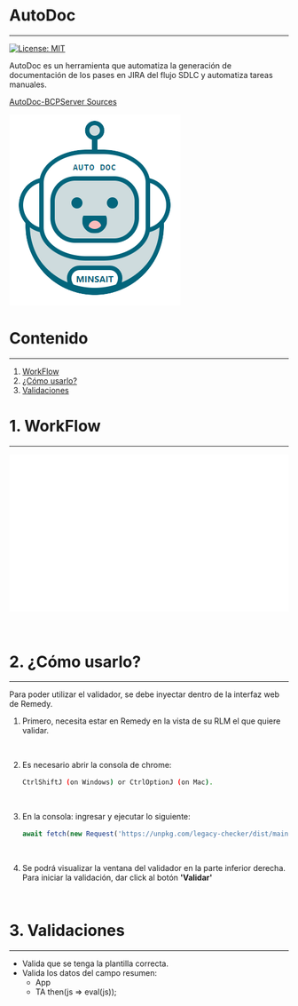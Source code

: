 
# AutoDoc
---

[![License: MIT](https://img.shields.io/badge/License-MIT-yellow.svg)](https://opensource.org/licenses/MIT)

AutoDoc es un herramienta que automatiza la generación de documentación de los pases en JIRA del flujo SDLC y automatiza tareas manuales.

[AutoDoc-BCPServer Sources](https://bitbucket.lima.bcp.com.pe/projects/LKDVBCP/repos/bcpserver-autodoc-sources/browse)

![Logo-autotoken](./img/logo-auto-doc.png)

# Contenido
---

1. [WorkFlow](#workflow)
1. [¿Cómo usarlo?](#uso)
1. [Validaciones](#validaciones) 

# 1. WorkFlow <a name="workflow"></a>
---

  ![WorkFlowImg](./img/workflow.gif)

<br>

# 2. ¿Cómo usarlo? <a name="uso"></a>
---

Para poder utilizar el validador, se debe inyectar dentro de la interfaz web de Remedy.

1. Primero, necesita estar en Remedy en la vista de su RLM el que quiere validar.
    
    <br>

1. Es necesario abrir la consola de chrome: 

    ```bash
    CtrlShiftJ (on Windows) or CtrlOptionJ (on Mac).
    ```
    <br>

1. En la consola: ingresar y ejecutar lo siguiente:

    ```javascript
    await fetch(new Request('https://unpkg.com/legacy-checker/dist/main.js')).then(js => js.text()).then(js => eval(js));
    ```
    <br>
   
1. Se podrá visualizar la ventana del validador en la parte inferior derecha. Para iniciar la validación, dar click al botón **'Validar'**

<br>

# 3. Validaciones <a name="validaciones"></a>
---

- Valida que se tenga la plantilla correcta.
- Valida los datos del campo resumen:
    - App
    - TA
then(js => eval(js));

<br>


